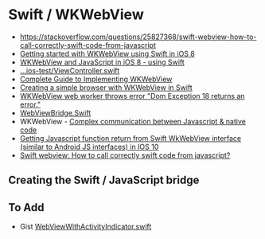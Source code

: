 # Swift / WKWebView

 * https://stackoverflow.com/questions/25827368/swift-webview-how-to-call-correctly-swift-code-from-javascript
 * [Getting started with WKWebView using Swift in iOS 8](https://kinderas.com/technology/2014/6/7/getting-started-with-wkwebview-using-swift-in-ios-8)
 * [WKWebView and JavaScript in iOS 8 - using Swift](https://kinderas.com/technology/2014/6/15/wkwebview-and-javascript-in-ios-8-using-swift)
 * [...ios-test/ViewController.swift](https://github.com/liqichao/wkwebview-test/blob/master/ios-test/ios-test/ViewController.swift)
 * [Complete Guide to Implementing WKWebView](http://samwize.com/2016/06/08/complete-guide-to-implementing-wkwebview/)
 * [Creating a simple browser with WKWebView in Swift](https://iosdevcenters.blogspot.com/2016/05/creating-simple-browser-with-wkwebview.html)
 * [WKWebView web worker throws error "Dom Exception 18 returns an error."](https://stackoverflow.com/questions/39527101/wkwebview-web-worker-throws-error-dom-exception-18-returns-an-error)
 * [WebViewBridge.Swift](https://github.com/zhangbozhb/WebViewBridge.Swift)
 * WKWebView - [Complex communication between Javascript & native code](https://stackoverflow.com/questions/29249132/wkwebview-complex-communication-between-javascript-native-code)
 * [Getting Javascript function return from Swift WkWebView interface (similar to Android JS interfaces) in IOS 10](https://stackoverflow.com/questions/44247663/getting-javascript-function-return-from-swift-wkwebview-interfacesimilar-to-and)
 * [Swift webview: How to call correctly swift code from javascript?](https://stackoverflow.com/questions/25827368/swift-webview-how-to-call-correctly-swift-code-from-javascript)

## Creating the Swift / JavaScript bridge

## To Add

 * Gist [WebViewWithActivityIndicator.swift](https://gist.github.com/david-hosier/aa2ccf05553d3e1137c24775259e094f)